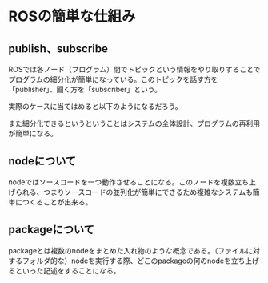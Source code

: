# ROSの簡単な仕組み

## publish、subscribe
ROSでは各ノード（プログラム）間でトピックという情報をやり取りすることでプログラムの細分化が簡単になっている。このトピックを話す方を「publisher」、聞く方を「subscriber」という。

実際のケースに当てはめると以下のようになるだろう。

また細分化できるというということはシステムの全体設計、プログラムの再利用が簡単になる。

## nodeについて
nodeではソースコードを一つ動作させることになる。このノードを複数立ち上げられる、つまりソースコードの並列化が簡単にできるため複雑なシステムも簡単につくることが出来る。

## packageについて
packageとは複数のnodeをまとめた入れ物のような概念である。（ファイルに対するフォルダ的な）nodeを実行する際、どこのpackageの何のnodeを立ち上げるといった記述をすることになる。